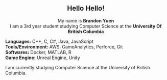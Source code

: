 <div align="center">
    <h2> 
        Hello Hello!
    </h2>
</div>

<div align="center">
    <p> My name is <b>Brandon Yuen</b> <br> I am a 3rd year student studying Computer Science at the <b>University Of British Columbia</b> </p>
</div>

<div>
    <p> <b>Languages:</b> C++, C, C#, Java, JavaScript <br> <b>Tools/Environment:</b> AWS, GameAnalytics, Perforce, Git <br> <b>Softwares:</b> Docker, MATLAB, R <br> <b>Game Engine:</b> Unreal Engine, Unity</p>
</div>

<div>
    <p> I am currently studying Computer Science at the University of British Columbia. </b>
</div>

<br>


<!--
**byuen88/byuen88** is a ✨ _special_ ✨ repository because its `README.md` (this file) appears on your GitHub profile.

Here are some ideas to get you started:

- 🔭 I’m currently working on ...
- 🌱 I’m currently learning ...
- 👯 I’m looking to collaborate on ...
- 🤔 I’m looking for help with ...
- 💬 Ask me about ...
- 📫 How to reach me: ...
- 😄 Pronouns: ...
- ⚡ Fun fact: ...
-->
